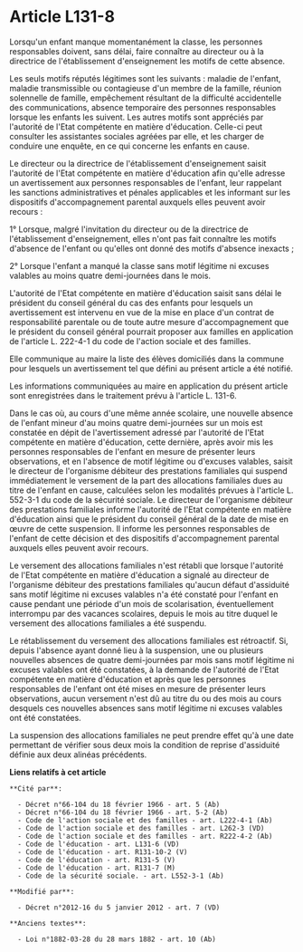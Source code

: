 # Article L131-8

Lorsqu'un enfant manque momentanément la classe, les personnes responsables doivent, sans délai, faire connaître au directeur
ou à la directrice de l'établissement d'enseignement les motifs de cette absence. 

Les seuls motifs réputés légitimes sont les suivants : maladie de l'enfant, maladie transmissible ou contagieuse d'un membre
de la famille, réunion solennelle de famille, empêchement résultant de la difficulté accidentelle des communications, absence
temporaire des personnes responsables lorsque les enfants les suivent. Les autres motifs sont appréciés par l'autorité de
l'Etat compétente en matière d'éducation. Celle-ci peut consulter les assistantes sociales agréées par elle, et les charger
de conduire une enquête, en ce qui concerne les enfants en cause. 

Le directeur ou la directrice de l'établissement d'enseignement saisit l'autorité de l'Etat compétente en matière d'éducation
afin qu'elle adresse un avertissement aux personnes responsables de l'enfant, leur rappelant les sanctions administratives et
pénales applicables et les informant sur les dispositifs d'accompagnement parental auxquels elles peuvent avoir recours : 

1° Lorsque, malgré l'invitation du directeur ou de la directrice de l'établissement d'enseignement, elles n'ont pas fait
connaître les motifs d'absence de l'enfant ou qu'elles ont donné des motifs d'absence inexacts ; 

2° Lorsque l'enfant a manqué la classe sans motif légitime ni excuses valables au moins quatre demi-journées dans le mois. 

L'autorité de l'Etat compétente en matière d'éducation saisit sans délai le président du conseil général du cas des enfants
pour lesquels un avertissement est intervenu en vue de la mise en place d'un contrat de responsabilité parentale ou de toute
autre mesure d'accompagnement que le président du conseil général pourrait proposer aux familles en application de l'article
L. 222-4-1 du code de l'action sociale et des familles. 

Elle communique au maire la liste des élèves domiciliés dans la commune pour lesquels un avertissement tel que défini au
présent article a été notifié. 

Les informations communiquées au maire en application du présent article sont enregistrées dans le traitement prévu à
l'article L. 131-6. 

Dans le cas où, au cours d'une même année scolaire, une nouvelle absence de l'enfant mineur d'au moins quatre demi-journées
sur un mois est constatée en dépit de l'avertissement adressé par l'autorité de l'Etat compétente en matière d'éducation,
cette dernière, après avoir mis les personnes responsables de l'enfant en mesure de présenter leurs observations, et en
l'absence de motif légitime ou d'excuses valables, saisit le directeur de l'organisme débiteur des prestations familiales qui
suspend immédiatement le versement de la part des allocations familiales dues au titre de l'enfant en cause, calculées selon
les modalités prévues à l'article L. 552-3-1 du code de la sécurité sociale. Le directeur de l'organisme débiteur des
prestations familiales informe l'autorité de l'Etat compétente en matière d'éducation ainsi que le président du conseil
général de la date de mise en œuvre de cette suspension. Il informe les personnes responsables de l'enfant de cette décision
et des dispositifs d'accompagnement parental auxquels elles peuvent avoir recours. 

Le versement des allocations familiales n'est rétabli que lorsque l'autorité de l'Etat compétente en matière d'éducation a
signalé au directeur de l'organisme débiteur des prestations familiales qu'aucun défaut d'assiduité sans motif légitime ni
excuses valables n'a été constaté pour l'enfant en cause pendant une période d'un mois de scolarisation, éventuellement
interrompu par des vacances scolaires, depuis le mois au titre duquel le versement des allocations familiales a été
suspendu. 

Le rétablissement du versement des allocations familiales est rétroactif. Si, depuis l'absence ayant donné lieu à la
suspension, une ou plusieurs nouvelles absences de quatre demi-journées par mois sans motif légitime ni excuses valables ont
été constatées, à la demande de l'autorité de l'Etat compétente en matière d'éducation et après que les personnes
responsables de l'enfant ont été mises en mesure de présenter leurs observations, aucun versement n'est dû au titre du ou des
mois au cours desquels ces nouvelles absences sans motif légitime ni excuses valables ont été constatées. 

La suspension des allocations familiales ne peut prendre effet qu'à une date permettant de vérifier sous deux mois la
condition de reprise d'assiduité définie aux deux alinéas précédents.

**Liens relatifs à cet article**

	**Cité par**:

	  - Décret n°66-104 du 18 février 1966 - art. 5 (Ab)
	  - Décret n°66-104 du 18 février 1966 - art. 5-2 (Ab)
	  - Code de l'action sociale et des familles - art. L222-4-1 (Ab)
	  - Code de l'action sociale et des familles - art. L262-3 (VD)
	  - Code de l'action sociale et des familles - art. R222-4-2 (Ab)
	  - Code de l'éducation - art. L131-6 (VD)
	  - Code de l'éducation - art. R131-10-2 (V)
	  - Code de l'éducation - art. R131-5 (V)
	  - Code de l'éducation - art. R131-7 (M)
	  - Code de la sécurité sociale. - art. L552-3-1 (Ab)

	**Modifié par**:

	  - Décret n°2012-16 du 5 janvier 2012 - art. 7 (VD)

	**Anciens textes**:

	  - Loi n°1882-03-28 du 28 mars 1882 - art. 10 (Ab)
